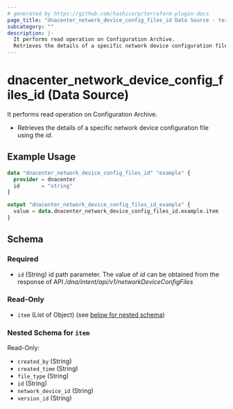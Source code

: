 ```yaml
---
# generated by https://github.com/hashicorp/terraform-plugin-docs
page_title: "dnacenter_network_device_config_files_id Data Source - terraform-provider-dnacenter"
subcategory: ""
description: |-
  It performs read operation on Configuration Archive.
  Retrieves the details of a specific network device configuration file using the id.
---
```


# dnacenter_network_device_config_files_id (Data Source)

It performs read operation on Configuration Archive.

- Retrieves the details of a specific network device configuration file using the *id*.

## Example Usage

```terraform
data "dnacenter_network_device_config_files_id" "example" {
  provider = dnacenter
  id       = "string"
}

output "dnacenter_network_device_config_files_id_example" {
  value = data.dnacenter_network_device_config_files_id.example.item
}
```

<!-- schema generated by tfplugindocs -->
## Schema

### Required

- `id` (String) id path parameter. The value of *id* can be obtained from the response of API */dna/intent/api/v1/networkDeviceConfigFiles*

### Read-Only

- `item` (List of Object) (see [below for nested schema](#nestedatt--item))

<a id="nestedatt--item"></a>
### Nested Schema for `item`

Read-Only:

- `created_by` (String)
- `created_time` (String)
- `file_type` (String)
- `id` (String)
- `network_device_id` (String)
- `version_id` (String)
